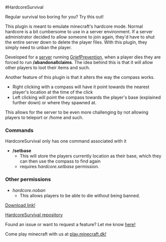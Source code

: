 #HardcoreSurvival

Regular survival too boring for you? Try this out!

This plugin is meant to emulate minecraft's hardcore mode. Normal hardcore is a bit cumbersome to use in a server environment. If a server administrator decided to allow someone to join again, they'd have to shut the entire server down to delete the player files. With this plugin, they simply need to unban the player.

Developed for a [server](minecraft.dk) running [GriefPrevention](http://dev.bukkit.org/bukkit-plugins/grief-prevention/), when a player dies they are forced to run **/abandonallclaims**. The idea behind this is that it will allow other players to loot their items and such.

Another feature of this plugin is that it alters the way the compass works.
- Right clicking with a compass will have it point towards the nearest player's location at the time of the click
- Left clicking will point the compass towards the player's base (explained further down) or where they spawned at.

This allows for the server to be even more challenging by not allowing players to teleport or /home and such.

### Commands
HardcoreSurvival only has one command associated with it
- **/setbase**
  - This will store the players currently location as their base, which they can then use the compass to find again
  - requires *hardcore.setbase* permission.
  
### Other permissions
- *hardcore.noban*
  - This allows players to be able to die without being banned.
  
  
[Download link!](https://github.com/10becja/MinecraftPlugins/blob/master/HardcoreSurvival/HardcoreSurvival.jar?raw=true)

[HardcoreSurvival repository](https://github.com/10becja/HardcoreSurvival)

Found an issue or want to request a feature? Let me know [here!](https://github.com/10becja/HardcoreSurvival/issues)

Come play minecraft with us at [play.minecraft.dk!](minecraft.dk)
